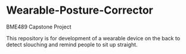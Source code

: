 # Wearable-Posture-Corrector
BME489 Capstone Project

This repository is for development of a wearable device on the back to detect slouching and remind people to sit up straight. 

